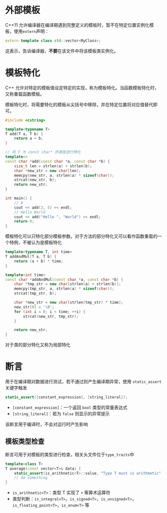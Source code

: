 # 外部模板

C++11 允许编译器在编译期遇到完整定义的模板时，暂不在特定位置实例化模板，使用`extern`声明：

```c++
extern template class std::vector<MyClass>;
```

这表示，告诉编译器，**不要**在该文件中将该模板类实例化。
# 模板特化

C++ 允许对特定的模板值设定特定的实现，称为模板特化。当函数模板特化时，又称重载函数模板。

模板特化时，将需要特化的模板从尖括号中移除，并在特定位置将对应值替代即可。

```c++
#include <cstring>

template<typename T>
T add(T a, T b) {
    return a + b;
}

// 将 T 为 const char* 的类型进行特化
template<>
const char *add(const char *a, const char *b) {
    size_t len = strlen(a) + strlen(b);
    char *new_str = new char[len];
    memcpy(new_str, a, strlen(a) * sizeof(char));
    strcat(new_str, b);
    return new_str;
}

int main() {
    // 8
    cout << add(3, 5) << endl;
    // Hello World
    cout << add("Hello ", "World") << endl;
    return 0;
}
```

模板特化可以只特化部分模板参数。对于方法的部分特化又可以看作函数重载的一个特例，不被认为是模板特化

```c++
template<typename T, int time>
T addAndMul(T a, T b) {
    return (a + b) * time;
}

template<int time>
const char *addAndMul(const char *a, const char *b) {
    char *tmp_str = new char[strlen(a) + strlen(b)];
    memcpy(tmp_str, a, strlen(a) * sizeof(char));
    strcat(tmp_str, b);

    char *new_str = new char[strlen(tmp_str) * time];
    new_str[0] = '\0';
    for (int i = 0; i < time; ++i) {
        strcat(new_str, tmp_str);
    }

    return new_str;
}
```

对于类的部分特化又称为局部特化
# 断言

用于在编译期对数据进行测试，若不通过则产生编译期异常，使用 `static_assert` 关键字触发

```c++
static_assert([constant_expression], [string_literal]);
```
- `[constant_expression]`：一个返回 `bool` 类型的常量表达式
- `[string_literal]`：若为 `false` 则显示的异常提示

该断言用于编译时，不会对运行时产生影响

## 模板类型检查

断言可用于对模板的类型进行检查，相关头文件位于`type_traits`中

```c++
template<class T>
T average(const vector<T>& data) {
    static_assert(is_arithnetic<T>::value, "Type T must is arithmetic");
    // do something
}
```

- `is_arithnetic<T>`：类型 T 实现了 `+` 等算术运算符
- 类型判断：`is_integral<T>`，`is_signed<T>`，`is_unsigned<T>`，`is_floating_point<T>`，`is_enum<T>` 等